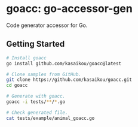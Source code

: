 # goacc: go-accessor-gen

Code generator accessor for Go. 

## Getting Started

```sh
# Install goacc
go install github.com/kasaikou/goacc@latest

# Clone samples from GitHub.
git clone https://github.com/kasaikou/goacc.git
cd goacc

# Generate with goacc.
goacc -i tests/**/*.go

# Check generated file.
cat tests/example/animal_goacc.go
```
